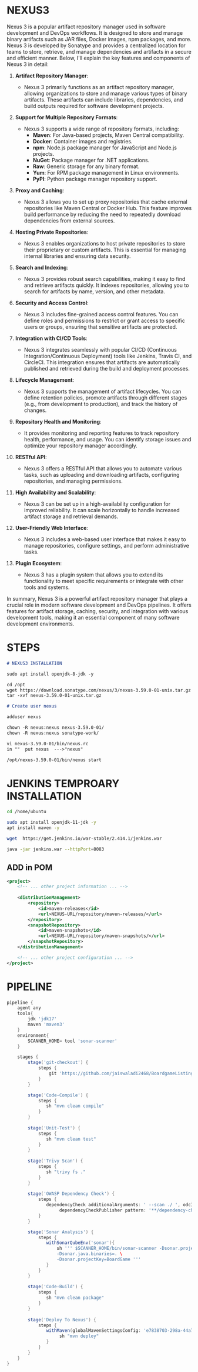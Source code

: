# NEXUS3

Nexus 3 is a popular artifact repository manager used in software development and DevOps workflows. It is designed to store and manage binary artifacts such as JAR files, Docker images, npm packages, and more. Nexus 3 is developed by Sonatype and provides a centralized location for teams to store, retrieve, and manage dependencies and artifacts in a secure and efficient manner. Below, I'll explain the key features and components of Nexus 3 in detail:

1. **Artifact Repository Manager**:
   - Nexus 3 primarily functions as an artifact repository manager, allowing organizations to store and manage various types of binary artifacts. These artifacts can include libraries, dependencies, and build outputs required for software development projects.

2. **Support for Multiple Repository Formats**:
   - Nexus 3 supports a wide range of repository formats, including:
     - **Maven**: For Java-based projects, Maven Central compatibility.
     - **Docker**: Container images and registries.
     - **npm**: Node.js package manager for JavaScript and Node.js projects.
     - **NuGet**: Package manager for .NET applications.
     - **Raw**: Generic storage for any binary format.
     - **Yum**: For RPM package management in Linux environments.
     - **PyPI**: Python package manager repository support.

3. **Proxy and Caching**:
   - Nexus 3 allows you to set up proxy repositories that cache external repositories like Maven Central or Docker Hub. This feature improves build performance by reducing the need to repeatedly download dependencies from external sources.

4. **Hosting Private Repositories**:
   - Nexus 3 enables organizations to host private repositories to store their proprietary or custom artifacts. This is essential for managing internal libraries and ensuring data security.

5. **Search and Indexing**:
   - Nexus 3 provides robust search capabilities, making it easy to find and retrieve artifacts quickly. It indexes repositories, allowing you to search for artifacts by name, version, and other metadata.

6. **Security and Access Control**:
   - Nexus 3 includes fine-grained access control features. You can define roles and permissions to restrict or grant access to specific users or groups, ensuring that sensitive artifacts are protected.

7. **Integration with CI/CD Tools**:
   - Nexus 3 integrates seamlessly with popular CI/CD (Continuous Integration/Continuous Deployment) tools like Jenkins, Travis CI, and CircleCI. This integration ensures that artifacts are automatically published and retrieved during the build and deployment processes.

8. **Lifecycle Management**:
   - Nexus 3 supports the management of artifact lifecycles. You can define retention policies, promote artifacts through different stages (e.g., from development to production), and track the history of changes.

9. **Repository Health and Monitoring**:
   - It provides monitoring and reporting features to track repository health, performance, and usage. You can identify storage issues and optimize your repository manager accordingly.

10. **RESTful API**:
    - Nexus 3 offers a RESTful API that allows you to automate various tasks, such as uploading and downloading artifacts, configuring repositories, and managing permissions.

11. **High Availability and Scalability**:
    - Nexus 3 can be set up in a high-availability configuration for improved reliability. It can scale horizontally to handle increased artifact storage and retrieval demands.

12. **User-Friendly Web Interface**:
    - Nexus 3 includes a web-based user interface that makes it easy to manage repositories, configure settings, and perform administrative tasks.

13. **Plugin Ecosystem**:
    - Nexus 3 has a plugin system that allows you to extend its functionality to meet specific requirements or integrate with other tools and systems.

In summary, Nexus 3 is a powerful artifact repository manager that plays a crucial role in modern software development and DevOps pipelines. It offers features for artifact storage, caching, security, and integration with various development tools, making it an essential component of many software development environments.


# STEPS

```markdown
# NEXUS3 INSTALLATION

sudo apt install openjdk-8-jdk -y

cd /opt
wget https://download.sonatype.com/nexus/3/nexus-3.59.0-01-unix.tar.gz
tar -xvf nexus-3.59.0-01-unix.tar.gz

# Create user nexus

adduser nexus

chown -R nexus:nexus nexus-3.59.0-01/
chown -R nexus:nexus sonatype-work/

vi nexus-3.59.0-01/bin/nexus.rc
in ""  put nexus  --->"nexus"

/opt/nexus-3.59.0-01/bin/nexus start
```

# JENKINS TEMPROARY INSTALLATION

```bash
cd /home/ubuntu

sudo apt install openjdk-11-jdk -y
apt install maven -y

wget  https://get.jenkins.io/war-stable/2.414.1/jenkins.war

java -jar jenkins.war --httpPort=8083
```

## ADD in POM

```xml
<project>
    <!-- ... other project information ... -->
    
    <distributionManagement>
        <repository>
            <id>maven-releases</id>
            <url>NEXUS-URL/repository/maven-releases/</url>
        </repository>
        <snapshotRepository>
            <id>maven-snapshots</id>
            <url>NEXUS-URL/repository/maven-snapshots/</url>
        </snapshotRepository>
    </distributionManagement>

    <!-- ... other project configuration ... -->
</project>
```

# PIPELINE

```groovy
pipeline {
    agent any
    tools{
        jdk 'jdk17'
        maven 'maven3'
    }
    environment{
        SCANNER_HOME= tool 'sonar-scanner'
    }

    stages {
        stage('git-checkout') {
            steps {
                git 'https://github.com/jaiswaladi2468/BoardgameListingWebApp.git'
            }
        }

        stage('Code-Compile') {
            steps {
               sh "mvn clean compile"
            }
        }
        
        stage('Unit-Test') {
            steps {
               sh "mvn clean test"
            }
        }
        
        stage('Trivy Scan') {
            steps {
               sh "trivy fs ."
            }
        }
        
        stage('OWASP Dependency Check') {
            steps {
               dependencyCheck additionalArguments: ' --scan ./ ', odcInstallation: 'DC'
                    dependencyCheckPublisher pattern: '**/dependency-check-report.xml'
            }
        }

        stage('Sonar Analysis') {
            steps {
               withSonarQubeEnv('sonar'){
                   sh ''' $SCANNER_HOME/bin/sonar-scanner -Dsonar.projectName=BoardGame \
                   -Dsonar.java.binaries=. \
                   -Dsonar.projectKey=BoardGame '''
               }
            }
        }
        
        stage('Code-Build') {
            steps {
               sh "mvn clean package"
            }
        }
        
        stage('Deploy To Nexus') {
            steps {
               withMaven(globalMavenSettingsConfig: 'e7838703-298a-44a7-b080-a9ac14fa0a5e') {
                    sh "mvn deploy"
               }
            }
        }
    }
}
```


